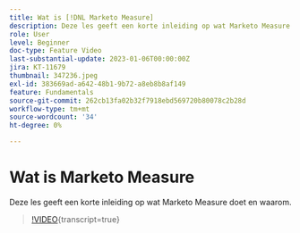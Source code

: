 ```yaml
---
title: Wat is [!DNL Marketo Measure]
description: Deze les geeft een korte inleiding op wat Marketo Measure doet en waarom.
role: User
level: Beginner
doc-type: Feature Video
last-substantial-update: 2023-01-06T00:00:00Z
jira: KT-11679
thumbnail: 347236.jpeg
exl-id: 383669ad-a642-48b1-9b72-a8eb8b8af149
feature: Fundamentals
source-git-commit: 262cb13fa02b32f7918ebd569720b80078c2b28d
workflow-type: tm+mt
source-wordcount: '34'
ht-degree: 0%

---
```


# Wat is Marketo Measure

Deze les geeft een korte inleiding op wat Marketo Measure doet en waarom.

>[!VIDEO](https://video.tv.adobe.com/v/347236/?learn=on){transcript=true}
